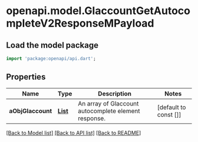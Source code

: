 # openapi.model.GlaccountGetAutocompleteV2ResponseMPayload

## Load the model package
```dart
import 'package:openapi/api.dart';
```

## Properties
Name | Type | Description | Notes
------------ | ------------- | ------------- | -------------
**aObjGlaccount** | [**List<GlaccountAutocompleteElementResponse>**](GlaccountAutocompleteElementResponse.md) | An array of Glaccount autocomplete element response. | [default to const []]

[[Back to Model list]](../README.md#documentation-for-models) [[Back to API list]](../README.md#documentation-for-api-endpoints) [[Back to README]](../README.md)


